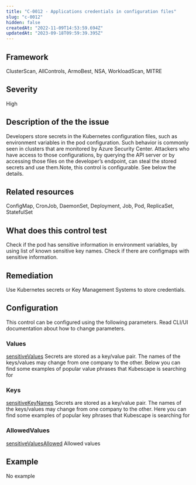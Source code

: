 ```yaml
---
title: "C-0012 - Applications credentials in configuration files"
slug: "c-0012"
hidden: false
createdAt: "2022-11-09T14:53:59.694Z"
updatedAt: "2023-09-18T09:59:39.395Z"
---
```

## Framework
ClusterScan, AllControls, ArmoBest, NSA, WorkloadScan, MITRE
## Severity
High
## Description of the the issue
Developers store secrets in the Kubernetes configuration files, such as environment variables in the pod configuration. Such behavior is commonly seen in clusters that are monitored by Azure Security Center. Attackers who have access to those configurations, by querying the API server or by accessing those files on the developer’s endpoint, can steal the stored secrets and use them.Note, this control is configurable. See below the details.
## Related resources
ConfigMap, CronJob, DaemonSet, Deployment, Job, Pod, ReplicaSet, StatefulSet
## What does this control test
Check if the pod has sensitive information in environment variables, by using list of known sensitive key names. Check if there are configmaps with sensitive information.
## Remediation
Use Kubernetes secrets or Key Management Systems to store credentials.
## Configuration
This control can be configured using the following parameters. Read CLI/UI documentation about how to change parameters.
### Values
[sensitiveValues](doc:configuration_parameter_sensitivevalues)
Secrets are stored as a key/value pair. The names of the keys/values may change from one company to the other. Below you can find some examples of popular value phrases that Kubescape is searching for
### Keys
[sensitiveKeyNames](doc:configuration_parameter_sensitivekeynames)
Secrets are stored as a key/value pair. The names of the keys/values may change from one company to the other. Here you can find some examples of popular key phrases that Kubescape is searching for
### AllowedValues
[sensitiveValuesAllowed](doc:configuration_parameter_sensitivevaluesallowed)
Allowed values
## Example
No example